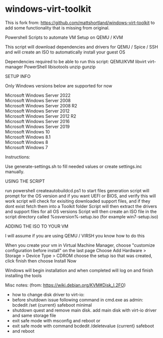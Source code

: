 # windows-virt-toolkit

This is fork from: https://github.com/mattshortland/windows-virt-toolkit to add some functionality that is missing from original.

Powershell Scripts to automate VM Setup on QEMU / KVM

This script will download dependencies and drivers for QEMU / Spice / SSH and will create an ISO to automatically install your guest OS

Dependencies required to be able to run this script:
  QEMU/KVM
  libvirt
  virt-manager
  PowerShell
  libisotools
  unzip
  gunzip


SETUP INFO

Only Windows versions below are supported for now

 Microsoft Windows Server 2022                      
 Microsoft Windows Server 2008                      
 Microsoft Windows Server 2008 R2                   
 Microsoft Windows Server 2012                      
 Microsoft Windows Server 2012 R2                   
 Microsoft Windows Server 2016                      
 Microsoft Windows Server 2019                       
 Microsoft Windows 10                               
 Microsoft Windows 8.1                              
 Microsoft Windows 8                                 
 Microsoft Windows 7                              
  

Instructions:

Use generate-settings.sh to fill needed values or create settings.inc manually.


USING THE SCRIPT

run powershell createautobuildcd.ps1 to start files generation
script will prompt for the OS version and if you want UEFI or BIOS, and verify this will work
script will check for exisiting downloaded support files, and if they dont exist fetch them into a Toolkit folder
Script will then extract the drivers and support files for all OS versions
Script will then create an ISO file in the script directory called %osversion%-setup.iso (for example win7-setup.iso)

ADDING THE ISO TO YOUR VM

I will assume if you are using QEMU / VIRSH you know how to do this

When you create your vm in Virtual Machine Manager, choose "customize configuration before install" on the last page
Choose Add Hardware > Storage > Device Type > CDROM
choose the setup iso that was created, click finish then choose Install Now

Windows will begin installation and when completed will log on and finish installing the tools 


Misc notes: (from: https://wiki.debian.org/KVM#Disk_I.2FO)
- how to change disk driver to virt-io:
- before shutdown issue following command in cmd.exe as admin: bcdedit /set {current} safeboot minimal
- shutdown quest and remove main disk. add main disk with virt-io driver and same storage file
- exit safe mode with msconfig and reboot or
- exit safe mode with command bcdedit /deletevalue {current} safeboot
- and reboot 
 
